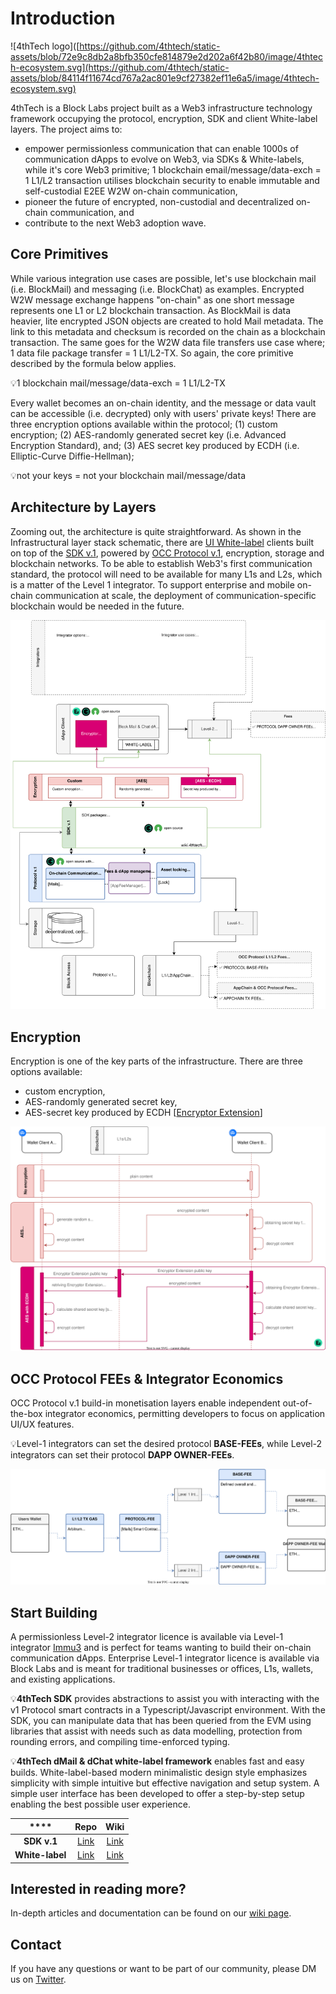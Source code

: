 # Introduction

![4thTech logo]([https://github.com/4thtech/static-assets/blob/72e9c8db2a8bfb350cfe814879e2d202a6f42b80/image/4thtech-ecosystem.svg](https://github.com/4thtech/static-assets/blob/84114f11674cd767a2ac801e9cf27382ef11e6a5/image/4thtech-ecosystem.svg)

4thTech is a Block Labs project built as a Web3 infrastructure technology framework occupying the protocol, encryption, SDK and client White-label layers. The project aims to:
- empower permissionless communication that can enable 1000s of communication dApps to evolve on Web3, via SDKs & White-labels, while it's core Web3 primitive; 1 blockchain email/message/data-exch = 1 L1/L2 transaction utilises blockchain security to enable immutable and self-custodial E2EE W2W on-chain communication,
- pioneer the future of encrypted, non-custodial and decentralized on-chain communication, and
- contribute to the next Web3 adoption wave.

## Core Primitives

While various integration use cases are possible, let's use blockchain mail (i.e. BlockMail) and messaging (i.e. BlockChat) as examples. Encrypted W2W message exchange happens "on-chain" as one short message represents one L1 or L2 blockchain transaction. As BlockMail is data heavier, lite encrypted JSON objects are created to hold Mail metadata. The link to this metadata and checksum is recorded on the chain as a blockchain transaction. The same goes for the W2W data file transfers use case where; 1 data file package transfer = 1 L1/L2-TX. So again, the core primitive described by the formula below applies.

💡1 blockchain mail/message/data-exch = 1 L1/L2-TX

Every wallet becomes an on-chain identity, and the message or data vault can be accessible (i.e. decrypted) only with users' private keys! There are three encryption options available within the protocol; (1) custom encryption; (2) AES-randomly generated secret key (i.e. Advanced Encryption Standard), and; (3) AES secret key produced by ECDH (i.e. Elliptic-Curve Diffie-Hellman); 

💡not your keys = not your  blockchain mail/message/data

## Architecture by Layers

Zooming out, the architecture is quite straightforward. As shown in the Infrastructural layer stack schematic, there are [UI White-label](https://github.com/4thtech/white-label-client) clients built on top of the [SDK v.1](https://github.com/4thtech/sdk-js), powered by [OCC Protocol v.1](https://github.com/4thtech/smart-contracts), encryption, storage and blockchain networks. To be able to establish Web3's first communication standard, the protocol will need to be available for many L1s and L2s, which is a matter of the Level 1 integrator. To support enterprise and mobile on-chain communication at scale, the deployment of communication-specific blockchain would be needed in the future.

![Infrastructure by Layers](https://raw.githubusercontent.com/4thtech/static-assets/main/image/infrastructural-layer-schematic-4thtech-v4.svg)

## Encryption

Encryption is one of the key parts of the infrastructure. There are three options available: 

- custom encryption,
- AES-randomly generated secret key,
- AES-secret key produced by ECDH [[Encryptor Extension](https://github.com/4thtech/encryptor-extension)] 

![Encryption](https://github.com/4thtech/static-assets/blob/6406e4801581652614e4e9ea8924ddea4d5faca2/image/4thTech-encryption.svg)

## OCC Protocol FEEs & Integrator Economics

OCC Protocol v.1 build-in monetisation layers enable independent out-of-the-box integrator economics, permitting developers to focus on application UI/UX features. 

💡Level-1 integrators can set the desired protocol **BASE-FEEs**, while Level-2 integrators can set their protocol **DAPP OWNER-FEEs**.

![Protocol FEE schematic](https://github.com/4thtech/static-assets/blob/42cac1093f758807aefc0ded7ee37aae114b10c5/image/4thTech-protocol-fees-schematic.svg)

## Start Building

A permissionless Level-2 integrator licence is available via Level-1 integrator [Immu3](https://wiki.immu3.io/) and is perfect for teams wanting to build their on-chain communication dApps. Enterprise Level-1 integrator licence is available via Block Labs and is meant for traditional businesses or offices, L1s, wallets, and existing applications.

💡**4thTech SDK** provides abstractions to assist you with interacting with the v1 Protocol smart contracts in a Typescript/Javascript environment. With the SDK, you can manipulate data that has been queried from the EVM using libraries that assist with needs such as data modelling, protection from rounding errors, and compiling time-enforced typing.

💡**4thTech dMail & dChat white-label framework** enables fast and easy builds. White-label-based modern minimalistic design style emphasizes simplicity with simple intuitive but effective navigation and setup system. A simple user interface has been developed to offer a step-by-step setup enabling the best possible user experience.

 ****            | **Repo** | **Wiki** |
:---------------:|:--------:|:--------:|
 **SDK v.1**     |     [Link](https://github.com/4thtech/sdk-js)     |     [Link](https://wiki.4thtech.io/docs/integration/sdk)     |     
 **White-label** |      [Link](https://github.com/4thtech/white-label-client)    |     [Link](https://wiki.4thtech.io/docs/integration/white-label)     |

## Interested in reading more?

In-depth articles and documentation can be found on
our [wiki page](https://wiki.4thtech.io).

## Contact

If you have any questions or want to be part of our community, please DM us on [Twitter](https://twitter.com/4thtechProject).

